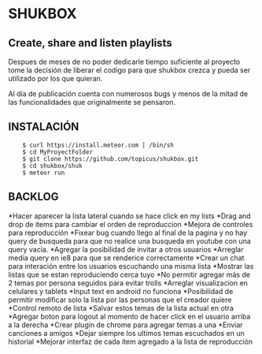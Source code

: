 SHUKBOX
====================

Create, share and listen playlists
-----------------------------------

Despues de meses de no poder dedicarle tiempo suficiente al proyecto tome la decisión de liberar el codigo para que shukbox crezca y pueda ser utilizado por los que quieran.

Al día de publicación cuenta con numerosos bugs y menos de la mitad de las funcionalidades que originalmente se pensaron.

INSTALACIÓN
-----------------------------------
		$ curl https://install.meteor.com | /bin/sh
		$ cd MyProyectFolder
		$ git clone https://github.com/topicus/shukbox.git
		$ cd shukbox/shuk
		$ meteor run

BACKLOG
-----------------------------------
*Hacer aparecer la lista lateral cuando se hace click en my lists
*Drag and drop de items para cambiar el orden de reproduccion
*Mejora de controles para reproducción
*Fixear bug cuando llego al final de la pagina y no hay query de busqueda para que no realice una busqueda en youtube con una query vacía.
*Agregar la posibilidad de invitar a otros usuarios
*Arreglar media query en ie8 para que se renderice correctamente
*Crear un chat para interación entre los usuarios escuchando una misma lista
*Mostrar las listas que se estan reproduciendo cerca tuyo
*No permitir agregar más de 2 temas por persona seguidos para evitar trolls
*Arreglar visualizacion en celulares y tablets
*Input text en android no funciona
*Posibilidad de permitir modificar solo la lista por las personas que el creador quiere
*Control remoto de lista
*Salvar estos temas de la lista actual en otra
*Agregar boton para logout al momento de hacer click en el usuario arriba a la derecha
*Crear plugin de chrome para agregar temas a una
*Enviar canciones a amigos
*Dejar siempre los ultimos temas escuchados en un historial
*Mejorar interfaz de cada item agregado a la lista de reproducción